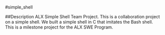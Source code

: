 #simple_shell

##Description
ALX Simple Shell Team Project. This is a collaboration project on a simple shell. We built a simple shell in C that imitates the Bash shell. This is a milestone project for the ALX SWE Program.
